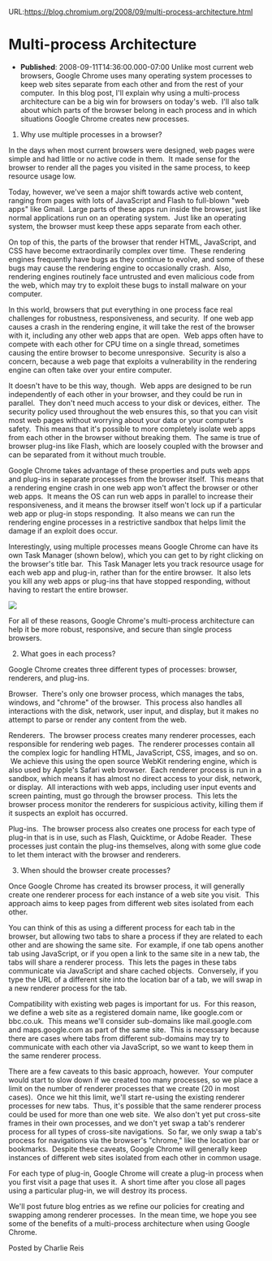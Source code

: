 URL:https://blog.chromium.org/2008/09/multi-process-architecture.html
# Multi-process Architecture
- **Published**: 2008-09-11T14:36:00.000-07:00
Unlike most current web browsers, Google Chrome uses many operating system processes to keep web sites separate from each other and from the rest of your computer.  In this blog post, I'll explain why using a multi-process architecture can be a big win for browsers on today's web.  I'll also talk about which parts of the browser belong in each process and in which situations Google Chrome creates new processes.

1. Why use multiple processes in a browser?

In the days when most current browsers were designed, web pages were simple and had little or no active code in them.  It made sense for the browser to render all the pages you visited in the same process, to keep resource usage low.

Today, however, we've seen a major shift towards active web content, ranging from pages with lots of JavaScript and Flash to full-blown "web apps" like Gmail.  Large parts of these apps run inside the browser, just like normal applications run on an operating system.  Just like an operating system, the browser must keep these apps separate from each other.

On top of this, the parts of the browser that render HTML, JavaScript, and CSS have become extraordinarily complex over time.  These rendering engines frequently have bugs as they continue to evolve, and some of these bugs may cause the rendering engine to occasionally crash.  Also, rendering engines routinely face untrusted and even malicious code from the web, which may try to exploit these bugs to install malware on your computer.

In this world, browsers that put everything in one process face real challenges for robustness, responsiveness, and security.  If one web app causes a crash in the rendering engine, it will take the rest of the browser with it, including any other web apps that are open.  Web apps often have to compete with each other for CPU time on a single thread, sometimes causing the entire browser to become unresponsive.  Security is also a concern, because a web page that exploits a vulnerability in the rendering engine can often take over your entire computer.

It doesn't have to be this way, though.  Web apps are designed to be run independently of each other in your browser, and they could be run in parallel.  They don't need much access to your disk or devices, either.  The security policy used throughout the web ensures this, so that you can visit most web pages without worrying about your data or your computer's safety.  This means that it's possible to more completely isolate web apps from each other in the browser without breaking them.  The same is true of browser plug-ins like Flash, which are loosely coupled with the browser and can be separated from it without much trouble.

Google Chrome takes advantage of these properties and puts web apps and plug-ins in separate processes from the browser itself.  This means that a rendering engine crash in one web app won't affect the browser or other web apps.  It means the OS can run web apps in parallel to increase their responsiveness, and it means the browser itself won't lock up if a particular web app or plug-in stops responding.  It also means we can run the rendering engine processes in a restrictive sandbox that helps limit the damage if an exploit does occur.

Interestingly, using multiple processes means Google Chrome can have its own Task Manager (shown below), which you can get to by right clicking on the browser's title bar.  This Task Manager lets you track resource usage for each web app and plug-in, rather than for the entire browser.  It also lets you kill any web apps or plug-ins that have stopped responding, without having to restart the entire browser.

![](https://blogger.googleusercontent.com/img/b/R29vZ2xl/AVvXsEj48MppTSKa7HB85URmaKLXou5Q4JBtW0gbpHQREiGqq2-m-igl0bik-LQW5sxhdtYq15ZxSJbfzfdJik7hD62uiuaoamEh0HVd5VvgLZljmgoZh1J8xO0_nWQO1wPd3lh-kJqNXOfa2Roc/s400/google_chrome_task_manager.png)

  

For all of these reasons, Google Chrome's multi-process architecture can help it be more robust, responsive, and secure than single process browsers.

2. What goes in each process?

Google Chrome creates three different types of processes: browser, renderers, and plug-ins.

Browser.  There's only one browser process, which manages the tabs, windows, and "chrome" of the browser.  This process also handles all interactions with the disk, network, user input, and display, but it makes no attempt to parse or render any content from the web.

Renderers.  The browser process creates many renderer processes, each responsible for rendering web pages.  The renderer processes contain all the complex logic for handling HTML, JavaScript, CSS, images, and so on.  We achieve this using the open source WebKit rendering engine, which is also used by Apple's Safari web browser.  Each renderer process is run in a sandbox, which means it has almost no direct access to your disk, network, or display.  All interactions with web apps, including user input events and screen painting, must go through the browser process.  This lets the browser process monitor the renderers for suspicious activity, killing them if it suspects an exploit has occurred.

Plug-ins.  The browser process also creates one process for each type of plug-in that is in use, such as Flash, Quicktime, or Adobe Reader.  These processes just contain the plug-ins themselves, along with some glue code to let them interact with the browser and renderers.

3. When should the browser create processes?

Once Google Chrome has created its browser process, it will generally create one renderer process for each instance of a web site you visit.  This approach aims to keep pages from different web sites isolated from each other.

You can think of this as using a different process for each tab in the browser, but allowing two tabs to share a process if they are related to each other and are showing the same site.  For example, if one tab opens another tab using JavaScript, or if you open a link to the same site in a new tab, the tabs will share a renderer process.  This lets the pages in these tabs communicate via JavaScript and share cached objects.  Conversely, if you type the URL of a different site into the location bar of a tab, we will swap in a new renderer process for the tab.

Compatibility with existing web pages is important for us.  For this reason, we define a web site as a registered domain name, like google.com or bbc.co.uk.  This means we'll consider sub-domains like mail.google.com and maps.google.com as part of the same site.  This is necessary because there are cases where tabs from different sub-domains may try to communicate with each other via JavaScript, so we want to keep them in the same renderer process.

There are a few caveats to this basic approach, however.  Your computer would start to slow down if we created too many processes, so we place a limit on the number of renderer processes that we create (20 in most cases).  Once we hit this limit, we'll start re-using the existing renderer processes for new tabs.  Thus, it's possible that the same renderer process could be used for more than one web site.  We also don't yet put cross-site frames in their own processes, and we don't yet swap a tab's renderer process for all types of cross-site navigations.  So far, we only swap a tab's process for navigations via the browser's "chrome," like the location bar or bookmarks.  Despite these caveats, Google Chrome will generally keep instances of different web sites isolated from each other in common usage.

For each type of plug-in, Google Chrome will create a plug-in process when you first visit a page that uses it.  A short time after you close all pages using a particular plug-in, we will destroy its process.

We'll post future blog entries as we refine our policies for creating and swapping among renderer processes.  In the mean time, we hope you see some of the benefits of a multi-process architecture when using Google Chrome.

Posted by Charlie Reis